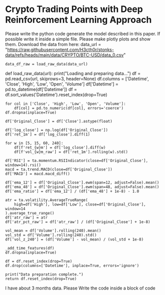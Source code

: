 # Crypto Trading Points with Deep Reinforcement Learning Approach

Please write the python code generate the model described in this paper. If possible write it inside a simple file. Please make plotly plots and show them. Download the data from here:
    data_url = "https://raw.githubusercontent.com/H3cth0r/stonks-data/refs/heads/main/data/CRYPTO/BTC-USD/data_0.csv"

    data_df_raw = load_raw_data(data_url)

def load_raw_data(url):
    print("Loading and preparing data...")
    df = pd.read_csv(url, skiprows=3, header=None)
    df.columns = ['Datetime', 'Close', 'High', 'Low', 'Open', 'Volume']
    df['Datetime'] = pd.to_datetime(df['Datetime'])
    df = df.sort_values('Datetime').reset_index(drop=True)

    for col in ['Close', 'High', 'Low', 'Open', 'Volume']:
        df[col] = pd.to_numeric(df[col], errors='coerce')
    df.dropna(inplace=True)

    df['Original_Close'] = df['Close'].astype(float)

    df['log_close'] = np.log(df['Original_Close'])
    df['ret_1m'] = df['log_close'].diff(1)

    for w in [5, 15, 60, 240]:
        df[f'ret_{w}m'] = df['log_close'].diff(w)
        df[f'vol_{w}m_raw'] = df['ret_1m'].rolling(w).std()

    df['RSI'] = ta.momentum.RSIIndicator(close=df['Original_Close'], window=14).rsi()
    macd = ta.trend.MACD(close=df['Original_Close'])
    df['MACD'] = macd.macd_diff()

    df['ema_12'] = df['Original_Close'].ewm(span=12, adjust=False).mean()
    df['ema_48'] = df['Original_Close'].ewm(span=48, adjust=False).mean()
    df['ema_ratio'] = df['ema_12'] / (df['ema_48'] + 1e-8) - 1.0

    atr = ta.volatility.AverageTrueRange(
        high=df['High'], low=df['Low'], close=df['Original_Close'], window=14
    ).average_true_range()
    df['atr_raw'] = atr
    df['atr_pct_raw'] = df['atr_raw'] / (df['Original_Close'] + 1e-8)

    vol_mean = df['Volume'].rolling(240).mean()
    vol_std = df['Volume'].rolling(240).std()
    df['vol_z_240'] = (df['Volume'] - vol_mean) / (vol_std + 1e-8)

    _add_time_features(df)
    df.dropna(inplace=True)

    df = df.reset_index(drop=True)
    df.drop(columns=['Datetime'], inplace=True, errors='ignore')

    print("Data preparation complete.")
    return df.reset_index(drop=True)


I have about 3 months data. Please 
Write the code inside a block of code

